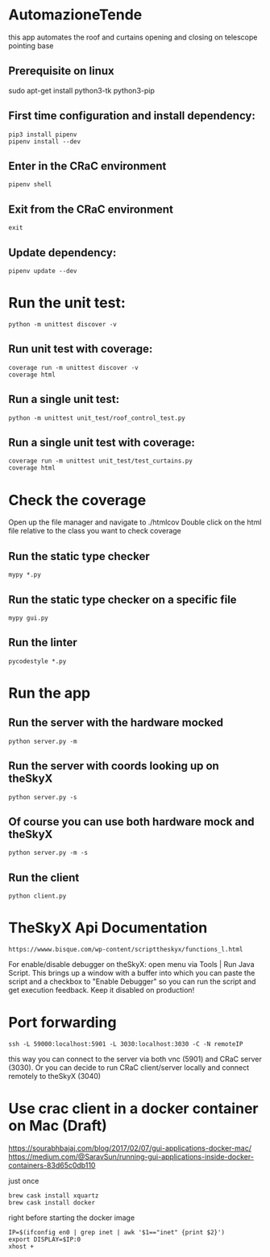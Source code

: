 # AutomazioneTende
this app automates the roof and curtains opening and closing on telescope pointing base

## Prerequisite on linux
sudo apt-get install python3-tk python3-pip

## First time configuration and install dependency:

```
pip3 install pipenv
pipenv install --dev
```

## Enter in the CRaC environment

```
pipenv shell
```

## Exit from the CRaC environment

```
exit
```

## Update dependency:

```
pipenv update --dev
```

# Run the unit test:

```
python -m unittest discover -v
```

## Run unit test with coverage:

```
coverage run -m unittest discover -v
coverage html
```

## Run a single unit test:

```
python -m unittest unit_test/roof_control_test.py
```

## Run a single unit test with coverage:

```
coverage run -m unittest unit_test/test_curtains.py
coverage html
```

# Check the coverage
Open up the file manager and navigate to  ./htmlcov
Double click on the html file relative to the class you want to check coverage

## Run the static type checker 

```
mypy *.py
```

## Run the static type checker on a specific file

```
mypy gui.py
```

## Run the linter

```
pycodestyle *.py
```

# Run the app

## Run the server with the hardware mocked

```
python server.py -m
```

## Run the server with coords looking up on theSkyX

```
python server.py -s
```

## Of course you can use both hardware mock and theSkyX

```
python server.py -m -s
```

## Run the client

```
python client.py
```

# TheSkyX Api Documentation

```
https://wwww.bisque.com/wp-content/scripttheskyx/functions_l.html
```

For enable/disable debugger on theSkyX: open menu via Tools | Run Java Script. This brings up a window with a buffer into which you can paste the script and a checkbox to "Enable Debugger" so you can run the script and get execution feedback. Keep it disabled on production!

# Port forwarding

```
ssh -L 59000:localhost:5901 -L 3030:localhost:3030 -C -N remoteIP
```

this way you can connect to the server via both vnc (5901) and CRaC server (3030). Or you can decide to run CRaC client/server locally and connect remotely to theSkyX (3040)


# Use crac client in a docker container on Mac (Draft)
https://sourabhbajaj.com/blog/2017/02/07/gui-applications-docker-mac/
https://medium.com/@SaravSun/running-gui-applications-inside-docker-containers-83d65c0db110

just once
```
brew cask install xquartz
brew cask install docker
```

right before starting the docker image
```
IP=$(ifconfig en0 | grep inet | awk '$1=="inet" {print $2}')
export DISPLAY=$IP:0
xhost +
```
